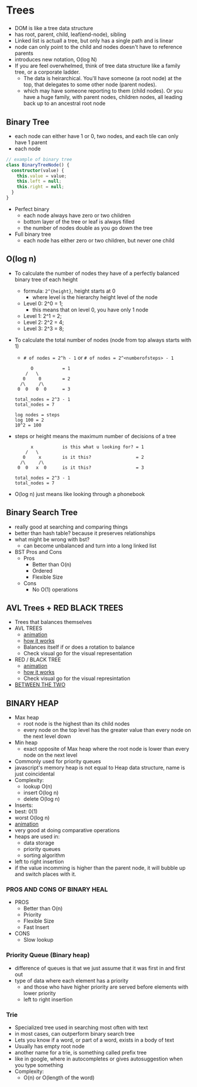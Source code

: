 # Trees

###

- DOM is like a tree data structure
- has root, parent, child, leaf(end-node), sibling
- Linked list is actuall a tree, but only has a single path and is linear
- node can only point to the child and nodes doesn't have to reference parents
- introduces new notation, O(log N)
- If you are feel overwhelmed, think of tree data structure like a family tree, or a corporate ladder.
  - The data is heirarchical. You'll have someone (a root node) at the top, that delegates to some other node (parent nodes).
  - which may have someone reporting to them (child nodes). Or you have a huge family, with parent nodes, children nodes, all leading back up to an ancestral root node

## Binary Tree

- each node can either have 1 or 0, two nodes, and each tile can only have 1 parent
- each node

```ts
// example of binary tree
class BinaryTreeNode() {
  constructor(value) {
    this.value = value;
    this.left = null;
    this.right = null;
  }
}
```

- Perfect binary
  - each node always have zero or two children
  - bottom layer of the tree or leaf is always filled
  - the number of nodes double as you go down the tree
- Full binary tree
  - each node has either zero or two children, but never one child

## O(log n)

- To calculate the number of nodes they have of a perfectly balanced binary tree of each height
  - formula: `2^{height}`, height starts at 0
    - where level is the hierarchy height level of the node
  - Level 0: 2^0 = 1;
    - this means that on level 0, you have only 1 node
  - Level 1: 2^1 = 2;
  - Level 2: 2^2 = 4;
  - Level 3: 2^3 = 8;
- To calculate the total number of nodes (node from top always starts with 1)

  - `# of nodes = 2^h - 1` or `# of nodes = 2^<numberofsteps> - 1`

  ```
        O           = 1
      /   \
     0     0        = 2
    /\     /\
   0  0   0  0      = 3

  total_nodes = 2^3 - 1
  total_nodes = 7
  ```

  ```
  log nodes = steps
  log 100 = 2
  10^2 = 100
  ```

- steps or height means the maximum number of decisions of a tree

  ```
        x           is this what u looking for? = 1
      /   \
     0     x        is it this?                 = 2
    /\     /\
   0  0   x  0      is it this?                 = 3

  total_nodes = 2^3 - 1
  total_nodes = 7
  ```

- O(log n) just means like looking through a phonebook

## Binary Search Tree

- really good at searching and comparing things
- better than hash table? because it preserves relationships
- what might be wrong with bst?
  - can become unbalanced and turn into a long linked list
- BST Pros and Cons
  - Pros
    - Better than O(n)
    - Ordered
    - Flexible Size
  - Cons
    - No O(1) operations

## AVL Trees + RED BLACK TREES

- Trees that balances themselves
- AVL TREES
  - [animation](https://www.cs.usfca.edu/~galles/visualization/AVLtree.html)
  - [how it works](https://medium.com/basecs/the-little-avl-tree-that-could-86a3cae410c7)
  - Balances itself if or does a rotation to balance
  - Check visual go for the visual representation
- RED / BLACK TREE
  - [animation](https://www.cs.usfca.edu/~galles/visualization/RedBlack.html)
  - [how it works](https://medium.com/basecs/painting-nodes-black-with-red-black-trees-60eacb2be9a5)
  - Check visual go for the visual represintation
- [BETWEEN THE TWO](https://stackoverflow.com/questions/13852870/red-black-tree-over-avl-tree)

## BINARY HEAP

- Max heap
  - root node is the highest than its child nodes
  - every node on the top level has the greater value than every node on the next level down
- Min heap
  - exact opposite of Max heap where the root node is lower than every node on the next level
- Commonly used for priority queues
- javascript's memory heap is not equal to Heap data structure, name is just coincidental
- Complexity:
  - lookup O(n)
  - insert O(log n)
  - delete O(log n)
- Inserts:
- best: 0(1)
- worst O(log n)
- [animation](https://medium.com/prabidhi-info/how-to-get-dark-night-mode-on-medium-in-your-browser-d9adc3bcf1bf)
- very good at doing comparative operations
- heaps are used in:
  - data storage
  - priority queues
  - sorting algorithm
- left to right insertion
- if the value incomming is higher than the parent node, it will bubble up and switch places with it.

### PROS AND CONS OF BINARY HEAL

- PROS
  - Better than O(n)
  - Priority
  - Flexible Size
  - Fast Insert
- CONS
  - Slow lookup

### Priority Queue (Binary heap)

- difference of queues is that we just assume that it was first in and first out
- type of data where each element has a priority
  - and those who have higher priority are served before elements with lower priority
  - left to right insertion

### Trie

- Specialized tree used in searching most often with text
- in most cases, can outperform binary search tree
- Lets you know if a word, or part of a word, exists in a body of text
- Usually has empty root node
- another name for a trie, is something called prefix tree
- like in google, where in autocompletes or gives autosuggestion when you type something
- Complexity:
  - O(n) or O(length of the word)
